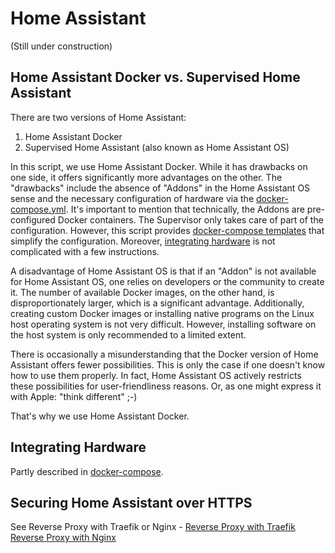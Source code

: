 # Home Assistant
(Still under construction)

## Home Assistant Docker vs. Supervised Home Assistant
There are two versions of Home Assistant:<br>
1. Home Assistant Docker<br>
2. Supervised Home Assistant (also known as Home Assistant OS)<br>

In this script, we use Home Assistant Docker. While it has drawbacks on one side, it offers significantly more advantages on the other. The "drawbacks" include the absence of "Addons" in the Home Assistant OS sense and the necessary configuration of hardware via the [docker-compose.yml](/start/docker-compose). It's important to mention that technically, the Addons are pre-configured Docker containers. The Supervisor only takes care of part of the configuration. However, this script provides [docker-compose templates](/start/docker-compose) that simplify the configuration.
Moreover, [integrating hardware](#hardware) is not complicated with a few instructions.

A disadvantage of Home Assistant OS is that if an "Addon" is not available for Home Assistant OS, one relies on developers or the community to create it. The number of available Docker images, on the other hand, is disproportionately larger, which is a significant advantage. Additionally, creating custom Docker images or installing native programs on the Linux host operating system is not very difficult. However, installing software on the host system is only recommended to a limited extent.

There is occasionally a misunderstanding that the Docker version of Home Assistant offers fewer possibilities. This is only the case if one doesn't know how to use them properly. In fact, Home Assistant OS actively restricts these possibilities for user-friendliness reasons. Or, as one might express it with Apple: "think different" ;-)

That's why we use Home Assistant Docker.

## Integrating Hardware
Partly described in [docker-compose](/start/docker-compose).

## Securing Home Assistant over HTTPS
See Reverse Proxy with Traefik or Nginx - [Reverse Proxy with Traefik](/software/traefik) [Reverse Proxy with Nginx](/software/nginxproxy)